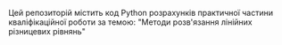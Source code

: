 Цей репозиторій містить код Python розрахунків практичної частини кваліфікаційної роботи за темою: "Методи розв'язання лінійних різницевих рівнянь"
